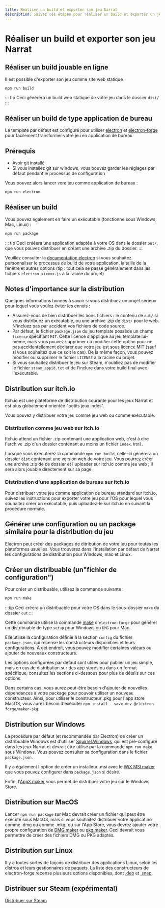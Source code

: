 ```yaml
---
title: Réaliser un build et exporter son jeu Narrat
description: Suivez ces étapes pour réaliser un build et exporter un jeu Narrat pour le web ou comme application de bureau
---
```


# Réaliser un build et exporter son jeu Narrat

## Réaliser un build jouable en ligne

Il est possible d'exporter son jeu comme site web statique

```bash
npm run build
```

::: tip
Ceci générera un build web statique de votre jeu dans le dossier `dist/`
:::

## Réaliser un build de type application de bureau

Le template par défaut est configuré pour utiliser [electron](https://www.electronjs.org) et [electron-forge](https://www.electronforge.io) pour facilement transformer votre jeu en application de bureau.

## Prérequis

- Avoir [git](https://git-scm.com) installé
- Si vous installez git sur windows, vous pouvez garder les réglages par défaut pendant le processus de configuration

Vous pouvez alors lancer vore jeu comme application de bureau :

```bash
npm run electron
```

## Réaliser un build

Vous pouvez également en faire un exécutable (fonctionne sous Windows, Mac, Linux) :

```bash
npm run package
```

::: tip
Ceci crééera une application adaptée à votre OS dans le dossier `out/`, que vous pouvez distribuer en créant une archive .zip du dossier.
:::

Veuillez consulter la [documentation electron](https://www.electronjs.org/docs/latest/) si vous souhaitez personnaliser le processus de build de votre application, la taille de la fenêtre et autres options (tip : tout cela se passe généralement dans les fichiers `electron-xxxxxx.js` à la racine du projet)

## Notes d'importance sur la distribution

Quelques informations bonnes à savoir si vous distribuez un projet sérieux pour lequel vous voulez éviter les ennuis :

- Assurez-vous de bien distribuer les bons fichiers : le contenu de `out/` si vous distribuez un exécutable, ou une archive .zip de `dist/` pour le web. N'incluez pas par accident vos fichiers de code source.
- Par défaut, le fichier `package.json` du jeu template possède un champ `license` spécifiant `MIT`. Cette licence s'applique au jeu template lui-même, mais vous pouvez supprimer ou modifier cette option pour ne pas accidentellement déclarer que votre jeu est sous licence MIT (sauf si vous souhaitez que ce soit le cas). De la même façon, vous pouvez modifier ou supprimer le fichier `LICENSE` à la racine du projet.
- Si vous souhaitez distribuer le jeu sur Steam, n'oubliez pas de modifier le fichier `steam_appid.txt` et de l'inclure dans votre build final avec l'exécutable.

## Distribution sur itch.io 

Itch.io est une plateforme de distribution courante pour les jeux Narrat et est plus globalement orientée "petits jeux indés".

Vous pouvez y distribuer votre jeu comme jeu web ou comme exécutable.

### Distribution comme jeu web sur itch.io

Itch.io attend un fichier .zip contenant une application web, c'est à dire l'archive .zip d'un dossier contenant au moins un fichier `index.html`.

Lorsque vous exécuterez la commande `npm run build`, celle-ci génèrera un dossier `dist` contenant une version web de votre jeu. Vous pourrez créer une archive .zip de ce dossier et l'uploader sur itch.io comme jeu web ; il sera alors jouable directement sur sa page.

### Distribution d'une application de bureau sur itch.io

Pour distribuer votre jeu comme application de bureau standard sur itch.io, suivez les instructions pour exporter votre jeu pour l'OS pour lequel vous souhaitez créer un exécutable, puis uploadez-le sur itch.io en suivant la procédure normale.

## Générer une configuration ou un package similaire pour la distribution du jeu

Electron peut créer des packages de ditribution de votre jeu pour toutes les plateformes usuelles. Vous trouverez dans l'installation par défaut de Narrat les configurations de distribution pour Windows, mac et Linux.

## Créer un distribuable (un"fichier de configuration")

Pour créer un distribuable, utilisez la commande suivante :

```bash
npm run make
```

:::tip
Ceci créera un distribuable pour votre OS dans le sous-dossier `make` du dossier `out`
:::

Cette commande utilise la commande [make](https://www.electronforge.io) d'`electron-forge` pour générer un distribuable de type `setup` pour Windows ou `DMG` pour Mac.

Elle utilise la configuration définie à la section `config` du fichier `package.json`, qui recense les constructeurs disponibles et leurs configurations. À cet endroit, vous pouvez modifier certaines valeurs ou ajouter de nouveaux constructeurs.

Les options configurées par défaut sont utiles pour publier un jeu simple, mais en cas de distribution sur des app stores ou dans un format spécifique, consultez les sections ci-dessous pour plus de détails sur ces options.

Dans certains cas, vous aurez peut-être besoin d'ajouter de nouvelles dépendances à votre package pour pouvoir utiliser un nouveau constructeur. Ainsi, pour utiliser le constructeur .pkg pour l'app store MacOS, vous aurez besoin d'exécuter `npm install --save-dev @electron-forge/maker-pkg`.

## Distribution sur Windows 

La procédure par défaut (et recommandée par Electron) de créer un distribuable Windows est d'utiliser [Squirrel.Windows](https://www.electronforge.io/config/makers/squirrel.windows), qui est pré-configuré dans les jeux Narrat et devrait être utilisé par la commande `npm run make` sous Windows. Vous pouvez consulter sa configuration dans le fichier `package.json`.

Il y a également l'option de créer un installeur .msi avec le [WiX MSI maker](https://www.electronforge.io/config/makers/wix-msi) que vous pouvez configurer dans `package.json` si désiré.

Enfin, l'[AppX maker](https://www.electronforge.io/config/makers/appx) vous permet de distribuer votre jeu sur le Windows Store.

 ## Distribution sur MacOS

 Lancer `npm run package` sur Mac devrait créer un fichier qui peut être exécuté sous MacOS, mais si vous souhaitez distribuer votre applicatino comme .dmg ou comme .mkg, ou sur l'App Store, vous devrez ajouter votre propre configuration de [DMG maker](https://www.electronforge.io/config/makers/dmg) ou [pkg maker](https://www.electronforge.io/config/makers/pkg). Ceci devrait vous permettre de créer des fichiers DMG ou PKG adaptés.

 ## Distribution sur Linux

 Il y a toutes sortes de façons de distribuer des applications Linux, selon les distros et leurs gestionnaires de paquets. La liste des constructeurs de electron-forge recense plusieurs options disponibles, dont [.deb](https://www.electronforge.io/config/makers/deb) et [.snap](https://www.electronforge.io/config/makers/snapcraft).

 ## Distribuer sur Steam (expérimental)

 [Distribuer sur Steam](/guides/steam-publishing.md)